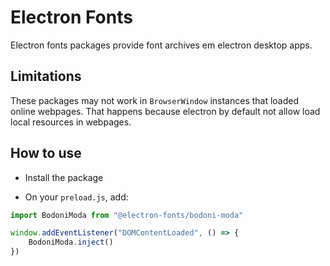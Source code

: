 # Electron Fonts

Electron fonts packages provide font archives em electron desktop apps.

## Limitations

These packages may not work in `BrowserWindow` instances that loaded online webpages. That happens because electron by default not allow load local resources in webpages.

## How to use

* Install the package

* On your `preload.js`, add:

```ts
import BodoniModa from "@electron-fonts/bodoni-moda"

window.addEventListener("DOMContentLoaded", () => {
    BodoniModa.inject()
})
```